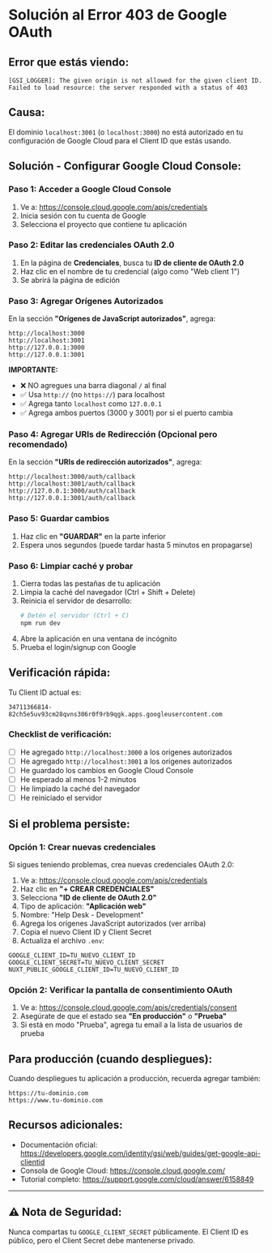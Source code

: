 # Solución al Error 403 de Google OAuth

## Error que estás viendo:
```
[GSI_LOGGER]: The given origin is not allowed for the given client ID.
Failed to load resource: the server responded with a status of 403
```

## Causa:
El dominio `localhost:3001` (o `localhost:3000`) no está autorizado en tu configuración de Google Cloud para el Client ID que estás usando.

## Solución - Configurar Google Cloud Console:

### Paso 1: Acceder a Google Cloud Console
1. Ve a: https://console.cloud.google.com/apis/credentials
2. Inicia sesión con tu cuenta de Google
3. Selecciona el proyecto que contiene tu aplicación

### Paso 2: Editar las credenciales OAuth 2.0
1. En la página de **Credenciales**, busca tu **ID de cliente de OAuth 2.0**
2. Haz clic en el nombre de tu credencial (algo como "Web client 1")
3. Se abrirá la página de edición

### Paso 3: Agregar Orígenes Autorizados
En la sección **"Orígenes de JavaScript autorizados"**, agrega:

```
http://localhost:3000
http://localhost:3001
http://127.0.0.1:3000
http://127.0.0.1:3001
```

**IMPORTANTE:**
- ❌ NO agregues una barra diagonal `/` al final
- ✅ Usa `http://` (no `https://`) para localhost
- ✅ Agrega tanto `localhost` como `127.0.0.1`
- ✅ Agrega ambos puertos (3000 y 3001) por si el puerto cambia

### Paso 4: Agregar URIs de Redirección (Opcional pero recomendado)
En la sección **"URIs de redirección autorizados"**, agrega:

```
http://localhost:3000/auth/callback
http://localhost:3001/auth/callback
http://127.0.0.1:3000/auth/callback
http://127.0.0.1:3001/auth/callback
```

### Paso 5: Guardar cambios
1. Haz clic en **"GUARDAR"** en la parte inferior
2. Espera unos segundos (puede tardar hasta 5 minutos en propagarse)

### Paso 6: Limpiar caché y probar
1. Cierra todas las pestañas de tu aplicación
2. Limpia la caché del navegador (Ctrl + Shift + Delete)
3. Reinicia el servidor de desarrollo:
   ```bash
   # Detén el servidor (Ctrl + C)
   npm run dev
   ```
4. Abre la aplicación en una ventana de incógnito
5. Prueba el login/signup con Google

## Verificación rápida:

Tu Client ID actual es:
```
34711366814-82ch5e5uv93cm28qvns306r0f9rb9qgk.apps.googleusercontent.com
```

### Checklist de verificación:
- [ ] He agregado `http://localhost:3000` a los orígenes autorizados
- [ ] He agregado `http://localhost:3001` a los orígenes autorizados
- [ ] He guardado los cambios en Google Cloud Console
- [ ] He esperado al menos 1-2 minutos
- [ ] He limpiado la caché del navegador
- [ ] He reiniciado el servidor

## Si el problema persiste:

### Opción 1: Crear nuevas credenciales
Si sigues teniendo problemas, crea nuevas credenciales OAuth 2.0:

1. Ve a: https://console.cloud.google.com/apis/credentials
2. Haz clic en **"+ CREAR CREDENCIALES"**
3. Selecciona **"ID de cliente de OAuth 2.0"**
4. Tipo de aplicación: **"Aplicación web"**
5. Nombre: "Help Desk - Development"
6. Agrega los orígenes JavaScript autorizados (ver arriba)
7. Copia el nuevo Client ID y Client Secret
8. Actualiza el archivo `.env`:

```env
GOOGLE_CLIENT_ID=TU_NUEVO_CLIENT_ID
GOOGLE_CLIENT_SECRET=TU_NUEVO_CLIENT_SECRET
NUXT_PUBLIC_GOOGLE_CLIENT_ID=TU_NUEVO_CLIENT_ID
```

### Opción 2: Verificar la pantalla de consentimiento OAuth
1. Ve a: https://console.cloud.google.com/apis/credentials/consent
2. Asegúrate de que el estado sea **"En producción"** o **"Prueba"**
3. Si está en modo "Prueba", agrega tu email a la lista de usuarios de prueba

## Para producción (cuando despliegues):

Cuando despliegues tu aplicación a producción, recuerda agregar también:
```
https://tu-dominio.com
https://www.tu-dominio.com
```

## Recursos adicionales:
- Documentación oficial: https://developers.google.com/identity/gsi/web/guides/get-google-api-clientid
- Consola de Google Cloud: https://console.cloud.google.com/
- Tutorial completo: https://support.google.com/cloud/answer/6158849

---

## ⚠️ Nota de Seguridad:
Nunca compartas tu `GOOGLE_CLIENT_SECRET` públicamente. El Client ID es público, pero el Client Secret debe mantenerse privado.
